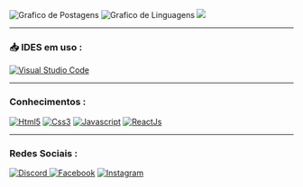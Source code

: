 <p align="left">
    <img src="https://github-readme-stats.vercel.app/api?username=GabrielCardosoLima&show_icons=true&custom_title=Gabriel_Cardoso&title_color=563d7c&bg_color=00000000&text_color=ffff&count_private=true&icon_color=ffff&border_color=563d7c" alt="Grafico de Postagens"/>
    <img src="https://github-readme-stats.vercel.app/api/top-langs/?username=GabrielCardosoLima&layout=compact&title_color=563d7c&bg_color=00000000&text_color=ffff&count_private=true&icon_color=563d7c&border_color=563d7c&show_icons=true&custom_title=Linguagens mais usadas" alt="Grafico de Linguagens"/>
    <img src="https://discord.c99.nl/widget/theme-3/278317055478857728.png"/>
    <hr>
<h3>📥 IDES em uso :</h3>
<a href="https://pt.wikipedia.org/wiki/Visual_Studio_Code"> <img alt="Visual Studio Code" src="https://img.shields.io/badge/VisualStudioCode-0078d7.svg?style=for-the-badge&logo=visual-studio-code&logoColor=white"/>
</a>
    <hr>
<h3>Conhecimentos :</h3>
<a href="https://pt.wikipedia.org/wiki/HTML5"> <img alt="Html5" src="https://img.shields.io/badge/html5-%23E34F26.svg?style=for-the-badge&logo=html5&logoColor=white"/></a>
<a href="https://pt.wikipedia.org/wiki/CSS3"> <img alt="Css3" src="https://img.shields.io/badge/css3-%231572B6.svg?style=for-the-badge&logo=css3&logoColor=white"/></a>
<a href="https://pt.wikipedia.org/wiki/JavaScript"> <img alt="Javascript" src="https://img.shields.io/badge/javascript-%23323330.svg?style=for-the-badge&logo=javascript&logoColor=%23F7DF1E"/></a>
<a href="https://pt.wikipedia.org/wiki/React_(JavaScript)"> <img alt="ReactJs" src="https://img.shields.io/badge/ReactJs-%2320232a.svg?style=for-the-badge&logo=react&logoColor=%2361DAFB"/></a>
    <hr>
<h3>Redes Sociais :</h3>    
<a href="https://discord.gg/exX6rNenXq"> <img alt="Discord" src="https://img.shields.io/badge/Discord-%237289DA.svg?style=for-the-badge&logo=discord&logoColor=white"/</a>
<a href="https://www.facebook.com/gabrielcardoso.lima.1"> <img alt="Facebook" src="https://img.shields.io/badge/Facebook-1877F2?style=for-the-badge&logo=facebook&logoColor=white"/></a>
<a href="https://www.instagram.com/bielcardoso_04/"> <img alt="Instagram"src="https://img.shields.io/badge/Instagram-E4405F?style=for-the-badge&logo=instagram&logoColor=white"/></a>
